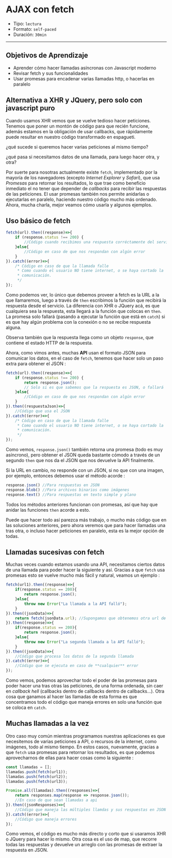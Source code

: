# AJAX con fetch

- Tipo: `lectura`
- Formato: `self-paced`
- Duración: `30min`

***

## Objetivos de Aprendizaje

- Aprender cómo hacer llamadas asíncronas con Javascript moderno
- Revisar fetch y sus funcionalidades
- Usar promesas para encadenar varias llamadas http, o hacerlas en paralelo

## Alternativa a XHR y JQuery, pero solo con javascript puro

Cuando usamos XHR vemos que se vuelve tedioso hacer peticiones. Tenemos que
poner un montón de código para que recién funcione, además estamos en la
obligación de usar callbacks, que rápidamente puede resultar en nuestro código
transformado en espagueti.

¿qué sucede si queremos hacer varias peticiones al mismo tiempo?

¿qué pasa si necesitamos datos de una llamada, para luego hacer otra, y otra?

Por suerte para nosotras actualmente existe `fetch`, implementado por la mayoría
de los navegadores (excepto _Internet Explorer_ y _Safari_), que usa *Promesas*
para retornar los resultados, lo que trae como beneficio inmediato el no tener
que depender de _callbacks_ para recibir las respuestas de las peticiones. El
usar promesas también nos permite anidarlas o ejecutarlas en paralelo, haciendo
nuestro código mucho más ordenado. Ahora, mucha charla, mejor veamos cómo usarla
y algunos ejemplos.

## Uso básico de fetch

```Javascript
fetch(url).then((response)=>{
    if (response.status !== 200) {
        //Código cuando recibimos una respuesta corréctamente del servidor
    }else{
        //Código en caso de que nos respondan con algún error
    }
}).catch((error)=>{
    /* Código en caso de que la llamada falle
     * Como cuando el usuario NO tiene internet, o se haya cortado la 
     * comunicación.
     */
});
```

Como podemos ver, lo único que debemos proveer a fetch es la URL a la que
llamaremos, luego a través de `then` escribimos la función que recibirá la
respuesta desde el servicio. La diferencia con XHR o JQuery acá, es que
cualquiera sea la respuesta, esta llegará a la función que colocas en `then`. La
promesa solo fallará (pasando a ejecutar la función que está en `catch`) si es
que hay algún problema con la conexión o no se recibe respuesta alguna.

Observa también que la respuesta llega como un objeto `response`, que contiene
el estado HTTP de la respuesta.

Ahora, como vimos antes, muchas **API** usan el formato JSON para comunicar los
datos, en el caso de `fetch`, tenemos que hacer solo un paso extra para obtener
el JSON : 

```Javascript
fetch(url).then((response)=>{
    if (response.status !== 200) {
        return response.json(); 
        // Solo si es que sabemos que la respuesta es JSON, o fallará
    }else{
        //Código en caso de que nos respondan con algún error
    }
}).then((respuestaJson)=>{
    //Código que usa el JSON
}).catch((error)=>{
    /* Código en caso de que la llamada falle
     * Como cuando el usuario NO tiene internet, o se haya cortado la 
     * comunicación.
     */
});
```

Como vemos, `response.json()` también retorna una promesa (todo es muy 
asíncrono), pero obtener el JSON queda bastante cómodo a través de un segundo
`then` que nos da el JSON que nos devuelve la API finalmente.

Si la URL en cambio, no responde con un JSON, si no que con una imagen, por 
ejemplo, entonces debemos usar el método acorde : 

```Javascript
response.json() //Para respuestas en JSON
response.blob() //Para archivos binarios como imágenes
response.text() //Para respuestas en texto simple y plano
```

Todos los métodos anteriores funcionan con promesas, así que hay que anidar 
las funciones `then` acorde a esto.

Puede que hacer todo así parezca más trabajo, o mucho más código que en las
soluciones anteriores, pero ahora veremos que para hacer llamadas una tras otra,
o incluso hacer peticiones en paralelo, esta es la mejor opción de todas.

## Llamadas sucesivas con fetch

Muchas veces cuando estamos usando una API, necesitamos ciertos datos de una 
llamada para poder hacer la siguiente y así. Gracias a que `fetch` usa promesas
esto se vuelve mucho más fácil y natural, veamos un ejemplo : 

```Javascript
fetch(url1).then((response)=>{
    if(response.status == 200){
        return response.json();
    }else{
        throw new Error("La llamada a la API falló");
    }
}).then((jsonData)=>{
    return fetch(jsonData.url); //Supongamos que obtenemos otra url de los datos
}).then((response)=>{
    if(response.status == 200){
        return response.json();
    }else{
        throw new Error("La segunda llamada a la API falló");
    }
}).then((jsonData)=>{
    //Código que procesa los datos de la segunda llamada
}).catch((error)=>{
    //Código que se ejecuta en caso de **cualquier** error
});
```

Como vemos, podemos aprovechar todo el poder de las promesas para poder hacer
una tras otras las peticiones, de una forma ordenada, sin caer en 
_callback hell_ (callbacks dentro de callbacks dentro de callbacks...). Otra
cosa que ganamos al hacer las llamadas de esta forma es que concentramos todo el
código que maneja errores en solo una función que se coloca en `catch`.

## Muchas llamadas a la vez

Otro caso muy común mientras programamos nuestras aplicaciones es que
necesitemos de varias peticiones a API, o recursos de la internet, como 
imágenes, todo al mismo tiempo. En estos casos, nuevamente, gracias a que
`fetch` usa promesas para retornar los resultados, es que podemos aprovecharnos
de ellas para hacer cosas como la siguiente : 

```Javascript
const llamadas = [];
llamadas.push(fetch(url1));
llamadas.push(fetch(url2));
llamadas.push(fetch(url3));

Promise.all(llamadas).then((responses)=>{
    return responses.map(response => response.json()); 
    //En caso de que sean llamadas a api
}).then((jsonResponses)=>{
    //Código que maneja las múltiples llamdas y sus respuestas en JSON
}).catch((error)=>{
    //Código que maneja errores
});
```
Como vemos, el código es mucho más directo y corto que si usaramos XHR o JQuery
para hacer lo mismo. Otra cosa es el uso de map, que recorre todas las
respuestas y devuelve un arreglo con las promesas de extraer la respuesta en
JSON.

